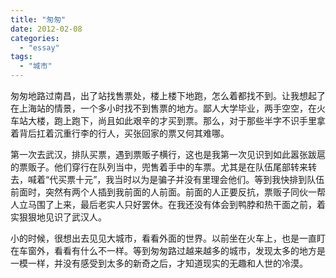 ```yaml
---
title: "匆匆"
date: 2012-02-08
categories: 
  - "essay"
tags: 
  - "城市"
---
```


匆匆地路过南昌，出了站找售票处，楼上楼下地跑，怎么着都找不到。让我想起了在上海站的情景，一个多小时找不到售票的地方。鄙人大学毕业，两手空空，在火车站大楼，跑上跑下，尚且如此艰辛的才买到票。那么，对于那些半字不识手里拿着背后扛着沉重行李的行人，买张回家的票又何其难哪。

第一次去武汉，排队买票，遇到票贩子横行，这也是我第一次见识到如此嚣张跋扈的票贩子。他们穿行在队列当中，兜售着手中的车票。尤其是在队伍尾部转来转去，喊着“代买票十元”，我当时以为是骗子并没有里理会他们。等到我快排到队伍前面时，突然有两个人插到我前面的人前面。前面的人正要反抗，票贩子同伙一帮人立马围了上来，最后老实人只好罢休。在我还没有体会到鸭脖和热干面之前，着实狠狠地见识了武汉人。

小的时候，很想出去见见大城市，看看外面的世界。以前坐在火车上，也是一直盯在车窗外，看看有什么不一样。等到匆匆路过越来越多的城市，发现太多的地方是一模一样，并没有感受到太多的新奇之后，才知道现实的无趣和人世的冷漠。
